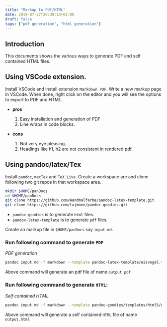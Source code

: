 ```yaml
---
title: "Markup to Pdf/HTML"
date: 2019-07-27T20:39:13+01:00
draft: false
tags: ["pdf generation", "html generation"]
---
```


## Introduction
This documents shows the various ways to generate PDF and self contained HTML files. 

## Using VSCode extension.
Install VSCode and install extension `Markdown PDF`. Write a new markup page in VSCode. When done, right click on the editor and you will see the options to export to PDF and HTML.

* **pros**
    1. Easy installation and generation of PDF
    2. Line wraps in code blocks.


* **cons**
    1. Not very eye pleasing.
    2. Headings like h1, h2 are not consistent in rendered pdf.

## Using pandoc/latex/Tex
Install `pandoc`, `macTex` and `TeX Live`. Create a workspace are and clone following two git repos in that workspace area.
```bash
mkdir $HOME/panDocs
cd $HOME/panDocs
git clone https://github.com/Wandmalfarbe/pandoc-latex-template.git
git clone https://github.com/tajmone/pandoc-goodies.git
```
* `pandoc-goodies` is to generate `html` files.
* `pandox-latex-template` is to generate `pdf` files.

Create an markup file in `$HOME/panDocs` say `input.md`.

### Run following command to generate `PDF`
_PDF generation_
```bash
pandoc input.md -f markdown --template pandoc-latex-template/eisvogel.tex --listings -o output.pdf --highlight-style pygments  -V lang=en-GB -V listings-disable-line-numbers=true --toc --toc-depth 6
```
Above command will generate an pdf file of name `output.pdf`

### Run following command to generate `HTML`:
_Self contained HTML_
```bash
pandoc input.md -f markdown --template pandoc-goodies/templates/html5/github/GitHub.html5 --self-contained --toc --toc-depth=6 -o output.html
```
Above command will generate a self contained `HTML` file of name `output.html`
